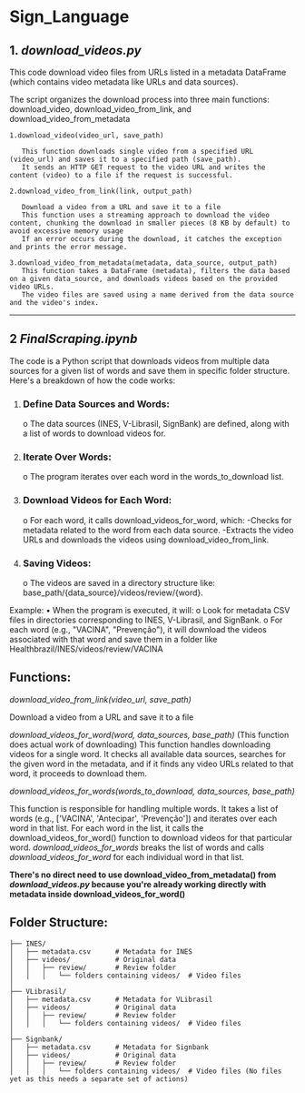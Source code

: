 # Sign_Language



## 1. _download_videos.py_

This code download video files from URLs listed in a metadata DataFrame (which contains video metadata like URLs and data sources). 

The script organizes the download process into three main functions: download_video, download_video_from_link, and download_video_from_metadata

    1.download_video(video_url, save_path) 
   
       This function downloads single video from a specified URL (video_url) and saves it to a specified path (save_path).
       It sends an HTTP GET request to the video URL and writes the content (video) to a file if the request is successful.
   
    2.download_video_from_link(link, output_path)
   
       Download a video from a URL and save it to a file
       This function uses a streaming approach to download the video content, chunking the download in smaller pieces (8 KB by default) to avoid excessive memory usage 
       If an error occurs during the download, it catches the exception and prints the error message.
   
    3.download_video_from_metadata(metadata, data_source, output_path)
       This function takes a DataFrame (metadata), filters the data based on a given data_source, and downloads videos based on the provided video URLs.
       The video files are saved using a name derived from the data source and the video's index.





***************************************************************************************************************************************************************************************************************
## 2 _FinalScraping.ipynb_
The code is a Python script that downloads videos from multiple data sources for a given list of words and save them in specific folder structure. Here's a breakdown of how the code works:
1.	### Define Data Sources and Words:
    o	The data sources (INES, V-Librasil, SignBank) are defined, along with a list of words to download videos for.
2.	### Iterate Over Words:
    o	The program iterates over each word in the words_to_download list.
3.	### Download Videos for Each Word:
    o	For each word, it calls download_videos_for_word, which: 
        	-Checks for metadata related to the word from each data source.
          -Extracts the video URLs and downloads the videos using download_video_from_link.
4.	### Saving Videos:
    o	The videos are saved in a directory structure like: base_path/{data_source}/videos/review/{word}.

Example:
•	When the program is executed, it will: 
    o	Look for metadata CSV files in directories corresponding to INES, V-Librasil, and SignBank.
    o	For each word (e.g., "VACINA", "Prevenção"), it will download the videos associated with that word and save them in a folder like Healthbrazil/INES/videos/review/VACINA

## Functions:

_download_video_from_link(video_url, save_path)_

Download a video from a URL and save it to a file


_download_videos_for_word(word, data_sources, base_path)_ 
(This function does actual work of downloading)
This function handles downloading videos for a single word.
It checks all available data sources, searches for the given word in the metadata, and if it finds any video URLs related to that word, it proceeds to download them.


_download_videos_for_words(words_to_download, data_sources, base_path)_

This function is responsible for handling multiple words.
It takes a list of words (e.g., ['VACINA', 'Antecipar', 'Prevenção']) and iterates over each word in that list.
For each word in the list, it calls the download_videos_for_word() function to download videos for that particular word.
_download_videos_for_words_  breaks the list of words and calls _download_videos_for_word_ for each individual word in that list.


**There's no direct need to use download_video_from_metadata() from _download_videos.py_ because you're already working directly with metadata inside download_videos_for_word()**

## Folder Structure:


```task-hub/
├── INES/   
│   ├── metadata.csv      # Metadata for INES
│   ├── videos/           # Original data
│   │   ├── review/       # Review folder
│   │   │   └── folders containing videos/  # Video files
│
├── VLibrasil/   
│   ├── metadata.csv      # Metadata for VLibrasil
│   ├── videos/           # Original data
│   │   ├── review/       # Review folder
│   │   │   └── folders containing videos/  # Video files
│
├── Signbank/   
│   ├── metadata.csv      # Metadata for Signbank
│   ├── videos/           # Original data
│   │   ├── review/       # Review folder
│   │   │   └── folders containing videos/  # Video files (No files yet as this needs a separate set of actions)
```



